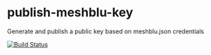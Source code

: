 # publish-meshblu-key
Generate and publish a public key based on meshblu.json credentials

[![Build Status](https://travis-ci.org/octoblu/publish-meshblu-key.svg?branch=master)](https://travis-ci.org/octoblu/publish-meshblu-key)


